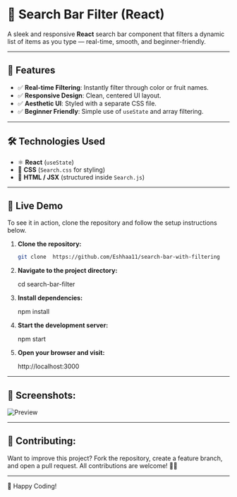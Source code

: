 # 🔎 Search Bar Filter (React)

A sleek and responsive **React** search bar component that filters a dynamic list of items as you type — real-time, smooth, and beginner-friendly.

---

## 📌 Features
- ✅ **Real-time Filtering**: Instantly filter through color or fruit names.
- ✅ **Responsive Design**: Clean, centered UI layout.
- ✅ **Aesthetic UI**: Styled with a separate CSS file.
- ✅ **Beginner Friendly**: Simple use of `useState` and array filtering.

---

## 🛠️ Technologies Used
- ⚛️ **React** (`useState`)
- 🎨 **CSS** (`Search.css` for styling)
- 📄 **HTML / JSX** (structured inside `Search.js`)

---

## 🚀 Live Demo
To see it in action, clone the repository and follow the setup instructions below.

1. **Clone the repository:**

   ```bash
   git clone  https://github.com/Eshhaa11/search-bar-with-filtering
   
   
2. **Navigate to the project directory:**

   cd  search-bar-filter

3. **Install dependencies:**

   npm install

4. **Start the development server:**

   npm start

5. **Open your browser and visit:**

   http://localhost:3000

---

 ## 🎨 Screenshots:
![Preview](./src/assets/demo.gif.gif)

 ---

 ## 🤝 Contributing:
 Want to improve this project? Fork the repository, create a feature branch, and open a pull request. All contributions are welcome! 🚀✨
 
 ---

 🎉 Happy Coding!